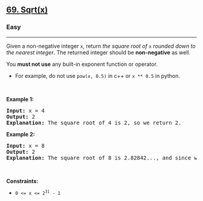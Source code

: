 <h2><a href="https://leetcode.com/problems/sqrtx/?envType=problem-list-v2&envId=math">69. Sqrt(x)</a></h2><h3>Easy</h3><hr><p>Given a non-negative integer <code>x</code>, return <em>the square root of </em><code>x</code><em> rounded down to the nearest integer</em>. The returned integer should be <strong>non-negative</strong> as well.</p>

<p>You <strong>must not use</strong> any built-in exponent function or operator.</p>

<ul>
	<li>For example, do not use <code>pow(x, 0.5)</code> in c++ or <code>x ** 0.5</code> in python.</li>
</ul>

<p>&nbsp;</p>
<p><strong class="example">Example 1:</strong></p>

<pre>
<strong>Input:</strong> x = 4
<strong>Output:</strong> 2
<strong>Explanation:</strong> The square root of 4 is 2, so we return 2.
</pre>

<p><strong class="example">Example 2:</strong></p>

<pre>
<strong>Input:</strong> x = 8
<strong>Output:</strong> 2
<strong>Explanation:</strong> The square root of 8 is 2.82842..., and since we round it down to the nearest integer, 2 is returned.
</pre>

<p>&nbsp;</p>
<p><strong>Constraints:</strong></p>

<ul>
	<li><code>0 &lt;= x &lt;= 2<sup>31</sup> - 1</code></li>
</ul>
